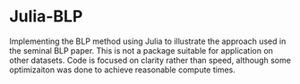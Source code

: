 # Julia-BLP
 Implementing the BLP method using Julia to illustrate the approach used in the seminal BLP paper.
 This is not a package suitable for application on other datasets.
 Code is focused on clarity rather than speed, although some optimizaiton was done to achieve reasonable compute times.
